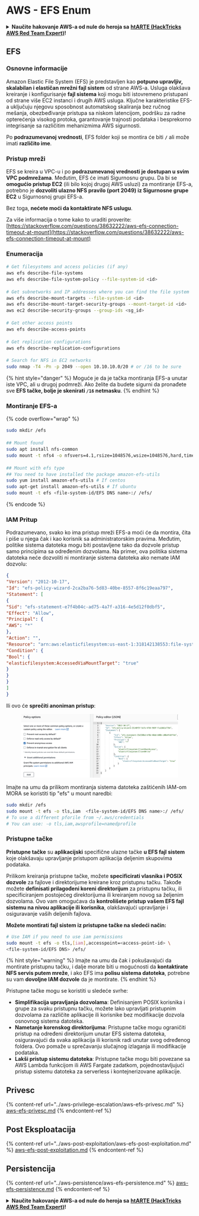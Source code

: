 # AWS - EFS Enum

<details>

<summary><strong>Naučite hakovanje AWS-a od nule do heroja sa</strong> <a href="https://training.hacktricks.xyz/courses/arte"><strong>htARTE (HackTricks AWS Red Team Expert)</strong></a><strong>!</strong></summary>

Drugi načini podrške HackTricks-u:

* Ako želite da vidite svoju **kompaniju reklamiranu na HackTricks-u** ili **preuzmete HackTricks u PDF formatu** proverite [**PLANOVE ZA PRIJAVU**](https://github.com/sponsors/carlospolop)!
* Nabavite [**zvanični PEASS & HackTricks swag**](https://peass.creator-spring.com)
* Otkrijte [**Porodičnu PEASS**](https://opensea.io/collection/the-peass-family), našu kolekciju ekskluzivnih [**NFT-ova**](https://opensea.io/collection/the-peass-family)
* **Pridružite se** 💬 [**Discord grupi**](https://discord.gg/hRep4RUj7f) ili [**telegram grupi**](https://t.me/peass) ili nas **pratite** na **Twitteru** 🐦 [**@hacktricks\_live**](https://twitter.com/hacktricks\_live)**.**
* **Podelite svoje hakovanje slanjem PR-ova na** [**HackTricks**](https://github.com/carlospolop/hacktricks) i [**HackTricks Cloud**](https://github.com/carlospolop/hacktricks-cloud) github repozitorijume.

</details>

## EFS

### Osnovne informacije

Amazon Elastic File System (EFS) je predstavljen kao **potpuno upravljiv, skalabilan i elastičan mrežni fajl sistem** od strane AWS-a. Usluga olakšava kreiranje i konfigurisanje **fajl sistema** koji mogu biti istovremeno pristupani od strane više EC2 instanci i drugih AWS usluga. Ključne karakteristike EFS-a uključuju njegovu sposobnost automatskog skaliranja bez ručnog mešanja, obezbeđivanje pristupa sa niskom latencijom, podršku za radne opterećenja visokog protoka, garantovanje trajnosti podataka i besprekorno integrisanje sa različitim mehanizmima AWS sigurnosti.

Po **podrazumevanoj vrednosti**, EFS folder koji se montira će biti **`/`** ali može imati **različito ime**.

### Pristup mreži

EFS se kreira u VPC-u i po **podrazumevanoj vrednosti je dostupan u svim VPC podmrežama**. Međutim, EFS će imati Sigurnosnu grupu. Da bi se **omogućio pristup EC2** (ili bilo kojoj drugoj AWS usluzi) za montiranje EFS-a, potrebno je **dozvoliti ulazno NFS pravilo (port 2049) iz Sigurnosne grupe EC2** u Sigurnosnoj grupi EFS-a.

Bez toga, **nećete moći da kontaktirate NFS uslugu**.

Za više informacija o tome kako to uraditi proverite: [https://stackoverflow.com/questions/38632222/aws-efs-connection-timeout-at-mount](https://stackoverflow.com/questions/38632222/aws-efs-connection-timeout-at-mount)

### Enumeracija
```bash
# Get filesystems and access policies (if any)
aws efs describe-file-systems
aws efs describe-file-system-policy --file-system-id <id>

# Get subnetworks and IP addresses where you can find the file system
aws efs describe-mount-targets --file-system-id <id>
aws efs describe-mount-target-security-groups --mount-target-id <id>
aws ec2 describe-security-groups --group-ids <sg_id>

# Get other access points
aws efs describe-access-points

# Get replication configurations
aws efs describe-replication-configurations

# Search for NFS in EC2 networks
sudo nmap -T4 -Pn -p 2049 --open 10.10.10.0/20 # or /16 to be sure
```
{% hint style="danger" %}
Moguće je da je tačka montiranja EFS-a unutar iste VPC, ali u drugoj podmreži. Ako želite da budete sigurni da pronađete sve **EFS tačke, bolje je skenirati `/16` netmasku**.
{% endhint %}

### Montiranje EFS-a

{% code overflow="wrap" %}
```bash
sudo mkdir /efs

## Mount found
sudo apt install nfs-common
sudo mount -t nfs4 -o nfsvers=4.1,rsize=1048576,wsize=1048576,hard,timeo=600,retrans=2,noresvport <IP>:/ /efs

## Mount with efs type
## You need to have installed the package amazon-efs-utils
sudo yum install amazon-efs-utils # If centos
sudo apt-get install amazon-efs-utils # If ubuntu
sudo mount -t efs <file-system-id/EFS DNS name>:/ /efs/
```
{% endcode %}

### IAM Pritup

Podrazumevano, svako ko ima pristup mreži EFS-a moći će da montira, čita i piše u njega čak i kao korisnik sa administratorskim pravima. Međutim, politike sistema datoteka mogu biti postavljene tako da dozvole pristup samo principima sa određenim dozvolama. Na primer, ova politika sistema datoteka neće dozvoliti ni montiranje sistema datoteka ako nemate IAM dozvolu:
```json
{
"Version": "2012-10-17",
"Id": "efs-policy-wizard-2ca2ba76-5d83-40be-8557-8f6c19eaa797",
"Statement": [
{
"Sid": "efs-statement-e7f4b04c-ad75-4a7f-a316-4e5d12f0dbf5",
"Effect": "Allow",
"Principal": {
"AWS": "*"
},
"Action": "",
"Resource": "arn:aws:elasticfilesystem:us-east-1:318142138553:file-system/fs-0ab66ad201b58a018",
"Condition": {
"Bool": {
"elasticfilesystem:AccessedViaMountTarget": "true"
}
}
}
]
}
```
Ili ovo će **sprečiti anoniman pristup**:

<figure><img src="../../../.gitbook/assets/image (278).png" alt=""><figcaption></figcaption></figure>

Imajte na umu da prilikom montiranja sistema datoteka zaštićenih IAM-om MORA se koristiti tip "efs" u mount naredbi:
```bash
sudo mkdir /efs
sudo mount -t efs -o tls,iam  <file-system-id/EFS DNS name>:/ /efs/
# To use a different pforile from ~/.aws/credentials
# You can use: -o tls,iam,awsprofile=namedprofile
```
### Pristupne tačke

**Pristupne tačke** su **aplikacijski** specifične ulazne tačke **u EFS fajl sistem** koje olakšavaju upravljanje pristupom aplikacija deljenim skupovima podataka.

Prilikom kreiranja pristupne tačke, možete **specificirati vlasnika i POSIX dozvole** za fajlove i direktorijume kreirane kroz pristupnu tačku. Takođe možete **definisati prilagođeni koreni direktorijum** za pristupnu tačku, ili specificiranjem postojećeg direktorijuma ili kreiranjem novog sa željenim dozvolama. Ovo vam omogućava da **kontrolišete pristup vašem EFS fajl sistemu na nivou aplikacije ili korisnika**, olakšavajući upravljanje i osiguravanje vaših deljenih fajlova.

**Možete montirati fajl sistem iz pristupne tačke na sledeći način:**
```bash
# Use IAM if you need to use iam permissions
sudo mount -t efs -o tls,[iam],accesspoint=<access-point-id> \
<file-system-id/EFS DNS> /efs/
```
{% hint style="warning" %}
Imajte na umu da čak i pokušavajući da montirate pristupnu tačku, i dalje morate biti u mogućnosti da **kontaktirate NFS servis putem mreže**, i ako EFS ima **polisu sistema datoteka**, potrebne su vam **dovoljne IAM dozvole** da je montirate.
{% endhint %}

Pristupne tačke mogu se koristiti u sledeće svrhe:

* **Simplifikacija upravljanja dozvolama**: Definisanjem POSIX korisnika i grupe za svaku pristupnu tačku, možete lako upravljati pristupnim dozvolama za različite aplikacije ili korisnike bez modifikacije dozvola osnovnog sistema datoteka.
* **Nametanje korenskog direktorijuma**: Pristupne tačke mogu ograničiti pristup na određeni direktorijum unutar EFS sistema datoteka, osiguravajući da svaka aplikacija ili korisnik radi unutar svog određenog foldera. Ovo pomaže u sprečavanju slučajnog izlaganja ili modifikacije podataka.
* **Lakši pristup sistemu datoteka**: Pristupne tačke mogu biti povezane sa AWS Lambda funkcijom ili AWS Fargate zadatkom, pojednostavljujući pristup sistemu datoteka za serverless i kontejnerizovane aplikacije.

## Privesc

{% content-ref url="../aws-privilege-escalation/aws-efs-privesc.md" %}
[aws-efs-privesc.md](../aws-privilege-escalation/aws-efs-privesc.md)
{% endcontent-ref %}

## Post Eksploatacija

{% content-ref url="../aws-post-exploitation/aws-efs-post-exploitation.md" %}
[aws-efs-post-exploitation.md](../aws-post-exploitation/aws-efs-post-exploitation.md)
{% endcontent-ref %}

## Persistencija

{% content-ref url="../aws-persistence/aws-efs-persistence.md" %}
[aws-efs-persistence.md](../aws-persistence/aws-efs-persistence.md)
{% endcontent-ref %}

<details>

<summary><strong>Naučite hakovanje AWS-a od nule do heroja sa</strong> <a href="https://training.hacktricks.xyz/courses/arte"><strong>htARTE (HackTricks AWS Red Team Expert)</strong></a><strong>!</strong></summary>

Drugi načini podrške HackTricks-u:

* Ako želite da vidite svoju **kompaniju reklamiranu na HackTricks-u** ili da **preuzmete HackTricks u PDF formatu** proverite [**PLANOVE ZA PRIJAVU**](https://github.com/sponsors/carlospolop)!
* Nabavite [**zvanični PEASS & HackTricks swag**](https://peass.creator-spring.com)
* Otkrijte [**The PEASS Family**](https://opensea.io/collection/the-peass-family), našu kolekciju ekskluzivnih [**NFT-ova**](https://opensea.io/collection/the-peass-family)
* **Pridružite se** 💬 [**Discord grupi**](https://discord.gg/hRep4RUj7f) ili [**telegram grupi**](https://t.me/peass) ili nas **pratite** na **Twitteru** 🐦 [**@hacktricks\_live**](https://twitter.com/hacktricks\_live)**.**
* **Podelite svoje hakovanje trikove slanjem PR-ova na** [**HackTricks**](https://github.com/carlospolop/hacktricks) i [**HackTricks Cloud**](https://github.com/carlospolop/hacktricks-cloud) github repozitorijume.

</details>
